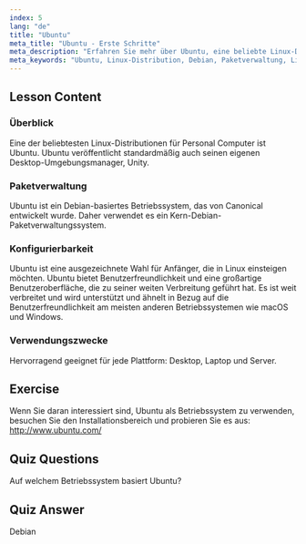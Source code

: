 ```yaml
---
index: 5
lang: "de"
title: "Ubuntu"
meta_title: "Ubuntu - Erste Schritte"
meta_description: "Erfahren Sie mehr über Ubuntu, eine beliebte Linux-Distribution für Anfänger. Entdecken Sie ihre Funktionen, Paketverwaltung und warum sie sich hervorragend für Desktop- und Servernutzung eignet."
meta_keywords: "Ubuntu, Linux-Distribution, Debian, Paketverwaltung, Linux-Anfänger, Ubuntu-Tutorial, Linux-Anleitung"
---
```


## Lesson Content

### Überblick

Eine der beliebtesten Linux-Distributionen für Personal Computer ist Ubuntu. Ubuntu veröffentlicht standardmäßig auch seinen eigenen Desktop-Umgebungsmanager, Unity.

### Paketverwaltung

Ubuntu ist ein Debian-basiertes Betriebssystem, das von Canonical entwickelt wurde. Daher verwendet es ein Kern-Debian-Paketverwaltungssystem.

### Konfigurierbarkeit

Ubuntu ist eine ausgezeichnete Wahl für Anfänger, die in Linux einsteigen möchten. Ubuntu bietet Benutzerfreundlichkeit und eine großartige Benutzeroberfläche, die zu seiner weiten Verbreitung geführt hat. Es ist weit verbreitet und wird unterstützt und ähnelt in Bezug auf die Benutzerfreundlichkeit am meisten anderen Betriebssystemen wie macOS und Windows.

### Verwendungszwecke

Hervorragend geeignet für jede Plattform: Desktop, Laptop und Server.

## Exercise

Wenn Sie daran interessiert sind, Ubuntu als Betriebssystem zu verwenden, besuchen Sie den Installationsbereich und probieren Sie es aus:
<http://www.ubuntu.com/>

## Quiz Questions

Auf welchem Betriebssystem basiert Ubuntu?

## Quiz Answer

Debian
